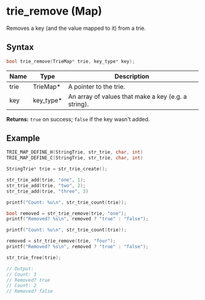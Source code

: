 # trie_remove (Map)

Removes a key (and the value mapped to it) from a trie.

## Syntax

```c
bool trie_remove(TrieMap* trie, key_type* key);
```

| Name | Type | Description |
| --- | --- | --- |
| trie | TrieMap* | A pointer to the trie. |
| key | key_type* | An array of values that make a key (e.g. a string). |

**Returns:** `true` on success; `false` if the key wasn't added.

## Example

```c
TRIE_MAP_DEFINE_H(StringTrie, str_trie, char, int)
TRIE_MAP_DEFINE_C(StringTrie, str_trie, char, int)

StringTrie* trie = str_trie_create();

str_trie_add(trie, "one", 1);
str_trie_add(trie, "two", 2);
str_trie_add(trie, "three", 3)

printf("Count: %u\n", str_trie_count(trie));

bool removed = str_trie_remove(trie, "one");
printf("Removed? %s\n", removed ? "true" : "false");

printf("Count: %u\n", str_trie_count(trie));

removed = str_trie_remove(trie, "four");
printf("Removed? %s\n", removed ? "true" : "false");

str_trie_free(trie);

// Output:
// Count: 3
// Removed? true
// Count: 2
// Removed? false
```